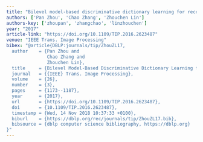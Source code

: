```yaml
---
title: "Bilevel model-based discriminative dictionary learning for recognition"
authors: ['Pan Zhou', 'Chao Zhang', 'Zhouchen Lin']
authors-key: ['zhoupan', 'zhangchao', 'linzhouchen']
year: "2017"
article-link: "https://doi.org/10.1109/TIP.2016.2623487"
venue: "IEEE Trans. Image Processing"
bibex: "@article{DBLP:journals/tip/ZhouZL17,
  author    = {Pan Zhou and
               Chao Zhang and
               Zhouchen Lin},
  title     = {Bilevel Model-Based Discriminative Dictionary Learning for Recognition},
  journal   = {{IEEE} Trans. Image Processing},
  volume    = {26},
  number    = {3},
  pages     = {1173--1187},
  year      = {2017},
  url       = {https://doi.org/10.1109/TIP.2016.2623487},
  doi       = {10.1109/TIP.2016.2623487},
  timestamp = {Wed, 14 Nov 2018 10:37:33 +0100},
  biburl    = {https://dblp.org/rec/journals/tip/ZhouZL17.bib},
  bibsource = {dblp computer science bibliography, https://dblp.org}
}"
---
```

